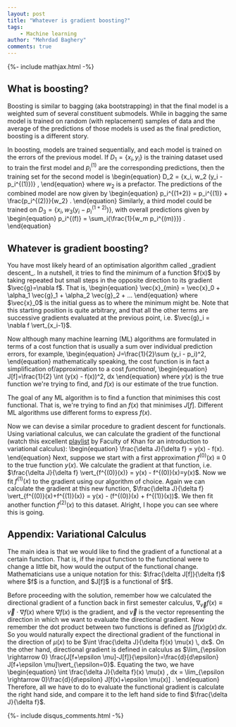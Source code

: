```yaml
---
layout: post
title: "Whatever is gradient boosting?"
tags:
    - Machine learning
author: "Mehrdad Baghery"
comments: true
---
```

{%- include mathjax.html -%}

<h2>What is boosting?</h2>

Boosting is similar to bagging (aka bootstrapping) in that the final model is a weighted sum of several constituent submodels. While in bagging the same model is trained on random (with replacement) samples of data and the average of the predictions of those models is used as the final prediction, boosting is a different story.

In boosting, models are trained sequentially, and each model is trained on the errors of the previous model. If $D_1 = \{x_i, y_i\}$ is the training dataset used to train the first model and $p_i^{(1)}$ are the corresponding predictions, then the training set for the second model is
\begin{equation}
D_2 = \{x_i, w_2 (y_i - p_i^{(1)})\} ,
\end{equation}
where $w_2$ is a prefactor. The predictions of the combined model are now given by
\begin{equation}
p_i^{(1+2)} = p_i^{(1)} + \frac{p_i^{(2)}}{w_2} .
\end{equation}
Similarly, a third model could be trained on $D_3 = \{x_i, w_3 (y_i - p_i^{(1+2)})\}$, with overall predictions given by
\begin{equation}
p_i^{(f)} = \sum_i{\frac{1}{w_m p_i^{(m)}}} .
\end{equation}

<h2>Whatever is gradient boosting?</h2>
You have most likely heard of an optimisation algorithm called _gradient descent_. In a nutshell, it tries to find the minimum of a function $f(x)$ by taking repeated but small steps in the opposite direction to its gradient $\vec{g}=\nabla f$. That is,
\begin{equation}
\vec{x}_{min} = \vec{x}_0 + \alpha_1 \vec{g}_1 + \alpha_2 \vec{g}_2 + ...
\end{equation}
where $\vec{x}_0$ is the initial guess as to where the minimum might be. Note that this starting position is quite arbitrary, and that all the other terms are successive gradients evaluated at the previous point, i.e. $\vec{g}_i = \nabla f \vert_{x_i-1}$.

Now although many machine learning (ML) algorithms are formulated in terms of a cost function that is usually a sum over individual prediction errors, for example,
\begin{equation}
J=\frac{1}{2}\sum (y_i - p_i)^2,
\end{equation}
mathematically speaking, the cost function is in fact a simplification of/approximation to a cost _functional_,
\begin{equation}
J[f]=\frac{1}{2} \int (y(x) - f(x))^2\, dx
\end{equation}
where $y(x)$ is the true function we're trying to find, and $f(x)$ is our estimate of the true function.

The goal of any ML algorithm is to find a function that minimises this cost functional. That is, we're trying to find an $f(x)$ that minimises $J[f]$. Different ML algorithms use different forms to express $f(x)$.

Now we can devise a similar procedure to gradient descent for functionals. Using variational calculus, we can calculate the gradient of the functional (watch this excellent [playlist]({​​https://www.youtube.com/playlist?list=PLdgVBOaXkb9CD8igcUr9Fmn5WXLpE8ZE_}) by Faculty of Khan for an introduction to variational calculus):
\begin{equation}
\frac{\delta J}{\delta f} = y(x) - f(x).
\end{equation}
Next, suppose we start with a first approximation $f^{(0)}(x)\equiv 0$ to the true function $y(x)$. We calculate the gradient at that function, i.e. $\frac{\delta J}{\delta f} \vert_{f^{(0)}(x)} = y(x) - f^{(0)}(x)=y(x)$. Now we fit $f^{(1)}(x)$ to the gradient using our algorithm of choice. Again we can calculate the gradient at this new function, $\frac{\delta J}{\delta f} \vert_{f^{(0)}(x)+f^{(1)}(x)} = y(x) - (f^{(0)}(x) + f^{(1)}(x))$. We then fit another function $f^{(2)}(x)$ to this dataset. Alright, I hope you can see where this is going.



<h2>Appendix: Variational Calculus</h2>
The main idea is that we would like to find the gradient of a functional at a certain function. That is, if the input function to the functional were to change a little bit, how would the output of the functional change. Mathematicians use a unique notation for this: $\frac{\delta J[f]}{\delta f}$ where $f$ is a function, and $J[f]$ is a functional of $f$.

Before proceeding with the solution, remember how we calculated the directional gradient of a function back in first semester calculus,
$\nabla_{\vec{v}}f(x) \equiv \vec{v} \cdot \nabla f(x)$
where $\nabla f(x)$ is the gradient, and $\vec{v}$ is the vector representing the direction in which we want to evaluate the directional gradient. Now remember the dot product between two functions is defined as $\int f(x) g(x)\, dx$. So you would naturally expect the directional gradient of the functional in the direction of $\mu(x)$ to be
$\int \frac{\delta J}{\delta f}(x) \mu(x) \, dx$. On the other hand, directional gradient is defined in calculus as $\lim_{\epsilon \rightarrow 0} \frac{J[f+\epsilon \mu]-J[f]}{\epsilon}=\frac{d}{d\epsilon} J[f+\epsilon \mu]\vert_{\epsilon=0}$. Equating the two, we have
\begin{equation}
\int \frac{\delta J}{\delta f}(x) \mu(x) \, dx = \lim_{\epsilon \rightarrow 0}\frac{d}{d\epsilon} J[f(x)+\epsilon \mu(x)] .
\end{equation}
Therefore, all we have to do to evaluate the functional gradient is calculate the right hand side, and compare it to the left hand side to find $\frac{\delta J}{\delta f}$.



{%- include disqus_comments.html -%}
